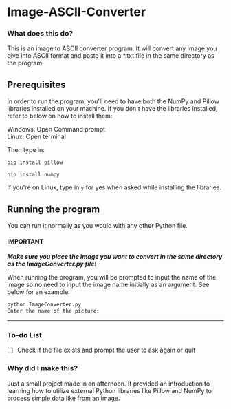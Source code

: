 # Image-ASCII-Converter
  
### What does this do?

This is an image to ASCII converter program.
It will convert any image you give into ASCII format and paste it into a *.txt file in the same directory as the program.


## Prerequisites
In order to run the program, you'll need to have both the NumPy and Pillow libraries installed on your machine.
If you don't have the libraries installed, refer to below on how to install them:  

Windows: Open Command prompt  
Linux: Open terminal

Then type in:

```
pip install pillow
```

```
pip install numpy
```

If you're on Linux, type in `y` for yes when asked while installing the libraries.  

## Running the program
You can run it normally as you would with any other Python file.

#### IMPORTANT
__*Make sure you place the image you want to convert in the same directory as the ImageConverter.py file!*__

When running the program, you will be prompted to input the name of the image so no need to input the image name initially as an argument. See below for an example:
```py
python ImageConverter.py
Enter the name of the picture:
```
---
### To-do List
- [ ] Check if the file exists and prompt the user to ask again or quit

### Why did I make this?
Just a small project made in an afternoon. It provided an introduction to learning how to utilize external Python libraries like Pillow and NumPy to process simple data like from an image.
